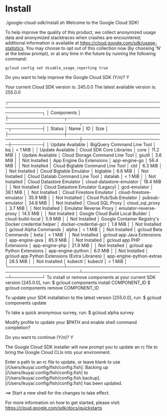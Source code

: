 # Install

./google-cloud-sdk/install.sh
Welcome to the Google Cloud SDK!

To help improve the quality of this product, we collect anonymized usage data
and anonymized stacktraces when crashes are encountered; additional information
is available at <https://cloud.google.com/sdk/usage-statistics>. You may choose
to opt out of this collection now (by choosing 'N' at the below prompt), or at
any time in the future by running the following command:

    gcloud config set disable_usage_reporting true

Do you want to help improve the Google Cloud SDK (Y/n)?  Y


Your current Cloud SDK version is: 245.0.0
The latest available version is: 255.0.0

┌───────────────────────────────────────────────────────────────────────────────────────────────────────────────┐
│                                                   Components                                                  │
├──────────────────┬──────────────────────────────────────────────────────┬──────────────────────────┬──────────┤
│      Status      │                         Name                         │            ID            │   Size   │
├──────────────────┼──────────────────────────────────────────────────────┼──────────────────────────┼──────────┤
│ Update Available │ BigQuery Command Line Tool                           │ bq                       │  < 1 MiB │
│ Update Available │ Cloud SDK Core Libraries                             │ core                     │ 11.2 MiB │
│ Update Available │ Cloud Storage Command Line Tool                      │ gsutil                   │  3.6 MiB │
│ Not Installed    │ App Engine Go Extensions                             │ app-engine-go            │ 56.4 MiB │
│ Not Installed    │ Cloud Bigtable Command Line Tool                     │ cbt                      │  6.3 MiB │
│ Not Installed    │ Cloud Bigtable Emulator                              │ bigtable                 │  6.6 MiB │
│ Not Installed    │ Cloud Datalab Command Line Tool                      │ datalab                  │  < 1 MiB │
│ Not Installed    │ Cloud Datastore Emulator                             │ cloud-datastore-emulator │ 18.4 MiB │
│ Not Installed    │ Cloud Datastore Emulator (Legacy)                    │ gcd-emulator             │ 38.1 MiB │
│ Not Installed    │ Cloud Firestore Emulator                             │ cloud-firestore-emulator │ 35.9 MiB │
│ Not Installed    │ Cloud Pub/Sub Emulator                               │ pubsub-emulator          │ 34.8 MiB │
│ Not Installed    │ Cloud SQL Proxy                                      │ cloud_sql_proxy          │  3.7 MiB │
│ Not Installed    │ Emulator Reverse Proxy                               │ emulator-reverse-proxy   │ 14.5 MiB │
│ Not Installed    │ Google Cloud Build Local Builder                     │ cloud-build-local        │  5.9 MiB │
│ Not Installed    │ Google Container Registry's Docker credential helper │ docker-credential-gcr    │  1.8 MiB │
│ Not Installed    │ gcloud Alpha Commands                                │ alpha                    │  < 1 MiB │
│ Not Installed    │ gcloud Beta Commands                                 │ beta                     │  < 1 MiB │
│ Not Installed    │ gcloud app Java Extensions                           │ app-engine-java          │ 85.9 MiB │
│ Not Installed    │ gcloud app PHP Extensions                            │ app-engine-php           │ 21.9 MiB │
│ Not Installed    │ gcloud app Python Extensions                         │ app-engine-python        │  6.0 MiB │
│ Not Installed    │ gcloud app Python Extensions (Extra Libraries)       │ app-engine-python-extras │ 28.5 MiB │
│ Not Installed    │ kubectl                                              │ kubectl                  │  < 1 MiB │
└──────────────────┴──────────────────────────────────────────────────────┴──────────────────────────┴──────────┘
To install or remove components at your current SDK version [245.0.0], run:
  $ gcloud components install COMPONENT_ID
  $ gcloud components remove COMPONENT_ID

To update your SDK installation to the latest version [255.0.0], run:
  $ gcloud components update



To take a quick anonymous survey, run:
  $ gcloud alpha survey


Modify profile to update your $PATH and enable shell command
completion?

Do you want to continue (Y/n)?  Y

The Google Cloud SDK installer will now prompt you to update an rc
file to bring the Google Cloud CLIs into your environment.

Enter a path to an rc file to update, or leave blank to use
[/Users/ikuya/.config/fish/config.fish]:
Backing up [/Users/ikuya/.config/fish/config.fish] to [/Users/ikuya/.config/fish/config.fish.backup].
[/Users/ikuya/.config/fish/config.fish] has been updated.

==> Start a new shell for the changes to take effect.


For more information on how to get started, please visit:
  https://cloud.google.com/sdk/docs/quickstarts


